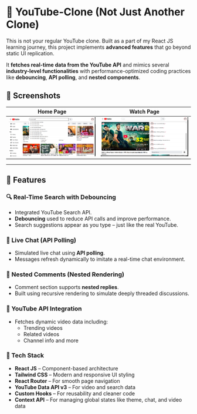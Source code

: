 # 🎥 YouTube-Clone (Not Just Another Clone)

This is not your regular YouTube clone. Built as a part of my React JS learning journey, this project implements **advanced features** that go beyond static UI replication.

It **fetches real-time data from the YouTube API** and mimics several **industry-level functionalities** with performance-optimized coding practices like **debouncing**, **API polling**, and **nested components**.


## 📸 Screenshots

| Home Page | Watch Page |
|----------|------------------|
| ![Home](https://github.com/Hameedalahr/My-Youtube/blob/main/Home.png?raw=true) | ![Watch](https://github.com/Hameedalahr/My-Youtube/blob/main/Watch%20Page.png?raw=true) | 

---

## 🚀 Features

### 🔍 Real-Time Search with Debouncing
- Integrated YouTube Search API.
- **Debouncing** used to reduce API calls and improve performance.
- Search suggestions appear as you type – just like the real YouTube.

### 💬 Live Chat (API Polling)
- Simulated live chat using **API polling**.
- Messages refresh dynamically to imitate a real-time chat environment.

### 🌳 Nested Comments (Nested Rendering)
- Comment section supports **nested replies**.
- Built using recursive rendering to simulate deeply threaded discussions.

### 📡 YouTube API Integration
- Fetches dynamic video data including:
  - Trending videos
  - Related videos
  - Channel info and more

### 🎨 Tech Stack
- **React JS** – Component-based architecture
- **Tailwind CSS** – Modern and responsive UI styling
- **React Router** – For smooth page navigation
- **YouTube Data API v3** – For video and search data
- **Custom Hooks** – For reusability and cleaner code
- **Context API** – For managing global states like theme, chat, and video data


